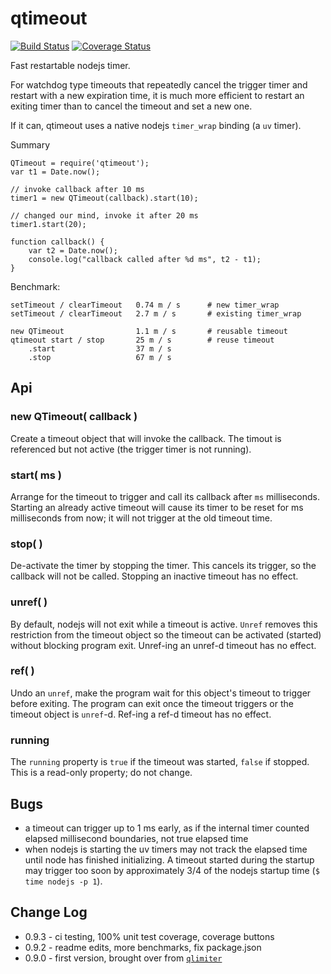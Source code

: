 qtimeout
========
[![Build Status](https://api.travis-ci.org/andrasq/node-qtimeout.svg?branch=master)](https://travis-ci.org/andrasq/node-qtimeout?branch=master)
[![Coverage Status](https://coveralls.io/repos/github/andrasq/node-qtimeout/badge.svg?branch=master)](https://coveralls.io/github/andrasq/node-qtimeout?branch=master)

Fast restartable nodejs timer.

For watchdog type timeouts that repeatedly cancel the trigger timer and restart
with a new expiration time, it is much more efficient to restart an exiting timer
than to cancel the timeout and set a new one.

If it can, qtimeout uses a native nodejs `timer_wrap` binding (a `uv` timer).

Summary

    QTimeout = require('qtimeout');
    var t1 = Date.now();

    // invoke callback after 10 ms
    timer1 = new QTimeout(callback).start(10);

    // changed our mind, invoke it after 20 ms
    timer1.start(20);

    function callback() {
        var t2 = Date.now();
        console.log("callback called after %d ms", t2 - t1);
    }

Benchmark:

    setTimeout / clearTimeout   0.74 m / s      # new timer_wrap
    setTimeout / clearTimeout   2.7 m / s       # existing timer_wrap

    new QTimeout                1.1 m / s       # reusable timeout
    qtimeout start / stop       25 m / s        # reuse timeout
        .start                  37 m / s
        .stop                   67 m / s

Api
---


### new QTimeout( callback )

Create a timeout object that will invoke the callback.  The timout is referenced
but not active (the trigger timer is not running).

### start( ms )

Arrange for the timeout to trigger and call its callback after `ms` milliseconds.
Starting an already active timeout will cause its timer to be reset for ms
milliseconds from now; it will not trigger at the old timeout time.

### stop( )

De-activate the timer by stopping the timer.  This cancels its trigger, so the
callback will not be called.  Stopping an inactive timeout has no effect.

### unref( )

By default, nodejs will not exit while a timeout is active.  `Unref` removes this
restriction from the timeout object so the timeout can be activated (started)
without blocking program exit.  Unref-ing an unref-d timeout has no effect.

### ref( )

Undo an `unref`, make the program wait for this object's timeout to trigger before
exiting.  The program can exit once the timeout triggers or the timeout object is
`unref`-d.  Ref-ing a ref-d timeout has no effect.

### running

The `running` property is `true` if the timeout was started, `false` if stopped.
This is a read-only property; do not change.


Bugs
----

- a timeout can trigger up to 1 ms early, as if the internal timer counted
  elapsed millisecond boundaries, not true elapsed time
- when nodejs is starting the uv timers may not track the elapsed time until node
  has finished initializing.  A timeout started during the startup may trigger too
  soon by approximately 3/4 of the nodejs startup time (`$ time nodejs -p 1`).


Change Log
----------

- 0.9.3 - ci testing, 100% unit test coverage, coverage buttons
- 0.9.2 - readme edits, more benchmarks, fix package.json
- 0.9.0 - first version, brought over from [`qlimiter`](https://npmjs.org/package/qlimiter)
